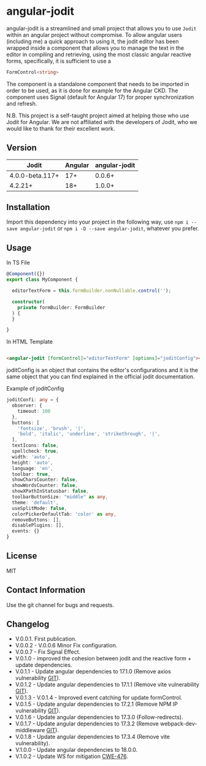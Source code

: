 # angular-jodit

angular-jodit is a streamlined and small project that allows you to use `Jodit` within an angular project without compromise.
To allow angular users (including me) a quick approach to using it,
the jodit editor has been wrapped inside a component that allows you to manage the text in the editor in compiling and retrieving,
using the most classic angular reactive forms, specifically, it is sufficient to use a

```typescript 
FormControl<string>
```

The component is a standalone component that needs to be imported in order to be used, as it is done for example for the Angular CKD.
The component uses Signal (default for Angular 17) for proper synchronization and refresh.

N.B. This project is a self-taught project aimed at helping those who use Jodit for Angular.
We are not affiliated with the developers of Jodit, who we would like to thank for their excellent work.

## Version

| Jodit           | Angular | angular-jodit |
|-----------------|---------|---------------|
| 4.0.0-beta.117+ | 17+     | 0.0.6+        |
| 4.2.21+         | 18+     | 1.0.0+        |

## Installation

Import this dependency into your project in the following way, use `npm i --save angular-jodit` or `npm i -D --save angular-jodit`,
whatever you prefer.

## Usage

In TS File

```typescript
@Component({})
export class MyComponent {

  editorTextForm = this.formBuilder.nonNullable.control('');

  constructor(
    private formBuilder: FormBuilder
  ) {
  }

}
```

In HTML Template

```html

<angular-jodit [formControl]="editorTextForm" [options]="joditConfig"></angular-jodit>
```

joditConfig is an object that contains the editor's configurations and it is the same object that you can find explained in the official jodit documentation.

Example of joditConfig

```typescript
joditConfi: any = {
  observer: {
    timeout: 100
  },
  buttons: [
    'fontsize', 'brush', '|',
    'bold', 'italic', 'underline', 'strikethrough', '|',
  ],
  textIcons: false,
  spellcheck: true,
  width: 'auto',
  height: 'auto',
  language: 'en',
  toolbar: true,
  showCharsCounter: false,
  showWordsCounter: false,
  showXPathInStatusbar: false,
  toolbarButtonSize: "middle" as any,
  theme: 'default',
  useSplitMode: false,
  colorPickerDefaultTab: 'color' as any,
  removeButtons: [],
  disablePlugins: [],
  events: {}
}
```

## License

MIT

## Contact Information

Use the git channel for bugs and requests.

## Changelog

* V.0.0.1. First publication.
* V.0.0.2 - V.0.0.6 Minor Fix configuration.
* V.0.0.7 - Fix Signal Effect.
* V.0.1.0 - improved the cohesion between jodit and the reactive form + update dependencies.
* V.0.1.1 - Update angular dependencies to 17.1.0 (Remove axios vulnerability [GIT](https://github.com/angular/angular-cli/issues/26349)).
* V.0.1.2 - Update angular dependencies to 17.1.1 (Remove vite vulnerability [GIT](https://github.com/angular/angular-cli/issues/26916)).
* V.0.1.3 - V.0.1.4 - Improved event catching for update formControl.
* V.0.1.5 - Update angular dependencies to 17.2.1 (Remove NPM IP vulnerability [GIT](https://github.com/advisories/GHSA-78xj-cgh5-2h22)).
* V.0.1.6 - Update angular dependencies to 17.3.0 (Follow-redirects).
* V.0.1.7 - Update angular dependencies to 17.3.2 (Remove webpack-dev-middleware [GIT](https://github.com/advisories/GHSA-wr3j-pwj9-hqq6)).
* V.0.1.8 - Update angular dependencies to 17.3.4 (Remove vite vulnerability).
* V.1.0.0 - Update angular dependencies to 18.0.0.
* V.1.0.2 - Update WS for mitigation [CWE-476](https://cwe.mitre.org/data/definitions/476.html).

